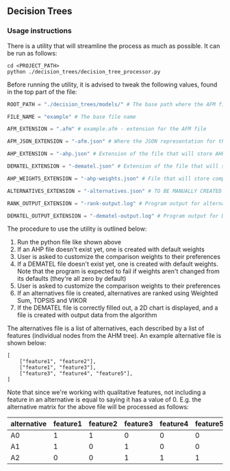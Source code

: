 ## Decision Trees
### Usage instructions

There is a utility that will streamline the process as much as possible. It can be run as follows:

```
cd <PROJECT_PATH>
python ./decision_trees/decision_tree_processor.py
```

Before running the utility, it is advised to tweak the following values, found in the top part of the file:

```python
ROOT_PATH = "./decision_trees/models/" # The base path where the AFM file can be found

FILE_NAME = "example" # The base file name

AFM_EXTENSION = ".afm" # example.afm - extension for the AFM file

AFM_JSON_EXTENSION = "-afm.json" # Where the JSON representation for the AFM file will be stored

AHP_EXTENSION = "-ahp.json" # Extension of the file that will store AHP tree and comparison data

DEMATEL_EXTENSION = "-dematel.json" # Extension of the file that will store DEMATEL tree and comparison data

AHP_WEIGHTS_EXTENSION = "-ahp-weights.json" # File that will store computed AHP weights

ALTERNATIVES_EXTENSION = "-alternatives.json" # TO BE MANUALLY CREATED BY USER. File with alternatives

RANK_OUTPUT_EXTENSION = "-rank-output.log" # Program output for alternative rankings

DEMATEL_OUTPUT_EXTENSION = "-dematel-output.log" # Program output for DEMATEL output data
```

The procedure to use the utility is outlined below:

1. Run the python file like shown above
2. If an AHP file doesn't exist yet, one is created with default weights
3. User is asked to customize the comparison weights to their preferences
4. If a DEMATEL file doesn't exist yet, one is created with default weights. Note that the program is expected to fail if weights aren't changed from its defaults (they're all zero by default)
5. User is asked to customize the comparison weights to their preferences
6. If an alternatives file is created, alternatives are ranked using Weighted Sum, TOPSIS and VIKOR
7. If the DEMATEL file is correctly filled out, a 2D chart is displayed, and a file is created with output data from the algorithm


The alternatives file is a list of alternatives, each described by a list of features (individual nodes from the AHM tree).
An example alternative file is shown below:
```
[
    ["feature1", "feature2"],
    ["feature1", "feature3"],
    ["feature3", "feature4", "feature5"],
]
```
Note that since we're working with qualitative features, not including a feature in an alternative is equal to saying it has a value of 0.
E.g. the alternative matrix for the above file will be processed as follows:

| alternative | feature1 | feature2 | feature3 | feature4 | feature5 |
|-------------|----------|----------|----------|----------|----------|
| A0          | 1        | 1        | 0        | 0        | 0        |
| A1          | 1        | 0        | 1        | 0        | 0        |
| A2          | 0        | 0        | 1        | 1        | 1        |
